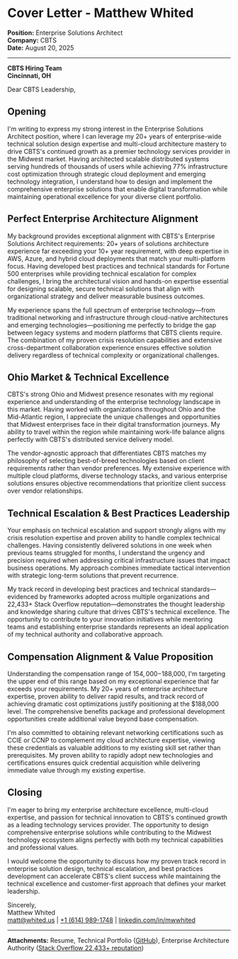 # Cover Letter - Matthew Whited
**Position:** Enterprise Solutions Architect  
**Company:** CBTS  
**Date:** August 20, 2025

---

**CBTS Hiring Team**  
**Cincinnati, OH**  

Dear CBTS Leadership,

## Opening

I'm writing to express my strong interest in the Enterprise Solutions Architect position, where I can leverage my 20+ years of enterprise-wide technical solution design expertise and multi-cloud architecture mastery to drive CBTS's continued growth as a premier technology services provider in the Midwest market. Having architected scalable distributed systems serving hundreds of thousands of users while achieving 77% infrastructure cost optimization through strategic cloud deployment and emerging technology integration, I understand how to design and implement the comprehensive enterprise solutions that enable digital transformation while maintaining operational excellence for your diverse client portfolio.

## Perfect Enterprise Architecture Alignment

My background provides exceptional alignment with CBTS's Enterprise Solutions Architect requirements: 20+ years of solutions architecture experience far exceeding your 10+ year requirement, with deep expertise in AWS, Azure, and hybrid cloud deployments that match your multi-platform focus. Having developed best practices and technical standards for Fortune 500 enterprises while providing technical escalation for complex challenges, I bring the architectural vision and hands-on expertise essential for designing scalable, secure technical solutions that align with organizational strategy and deliver measurable business outcomes.

My experience spans the full spectrum of enterprise technology—from traditional networking and infrastructure through cloud-native architectures and emerging technologies—positioning me perfectly to bridge the gap between legacy systems and modern platforms that CBTS clients require. The combination of my proven crisis resolution capabilities and extensive cross-department collaboration experience ensures effective solution delivery regardless of technical complexity or organizational challenges.

## Ohio Market & Technical Excellence

CBTS's strong Ohio and Midwest presence resonates with my regional experience and understanding of the enterprise technology landscape in this market. Having worked with organizations throughout Ohio and the Mid-Atlantic region, I appreciate the unique challenges and opportunities that Midwest enterprises face in their digital transformation journeys. My ability to travel within the region while maintaining work-life balance aligns perfectly with CBTS's distributed service delivery model.

The vendor-agnostic approach that differentiates CBTS matches my philosophy of selecting best-of-breed technologies based on client requirements rather than vendor preferences. My extensive experience with multiple cloud platforms, diverse technology stacks, and various enterprise solutions ensures objective recommendations that prioritize client success over vendor relationships.

## Technical Escalation & Best Practices Leadership

Your emphasis on technical escalation and support strongly aligns with my crisis resolution expertise and proven ability to handle complex technical challenges. Having consistently delivered solutions in one week when previous teams struggled for months, I understand the urgency and precision required when addressing critical infrastructure issues that impact business operations. My approach combines immediate tactical intervention with strategic long-term solutions that prevent recurrence.

My track record in developing best practices and technical standards—evidenced by frameworks adopted across multiple organizations and 22,433+ Stack Overflow reputation—demonstrates the thought leadership and knowledge sharing culture that drives CBTS's technical excellence. The opportunity to contribute to your innovation initiatives while mentoring teams and establishing enterprise standards represents an ideal application of my technical authority and collaborative approach.

## Compensation Alignment & Value Proposition

Understanding the compensation range of $154,000-$188,000, I'm targeting the upper end of this range based on my exceptional experience that far exceeds your requirements. My 20+ years of enterprise architecture expertise, proven ability to deliver rapid results, and track record of achieving dramatic cost optimizations justify positioning at the $188,000 level. The comprehensive benefits package and professional development opportunities create additional value beyond base compensation.

I'm also committed to obtaining relevant networking certifications such as CCIE or CCNP to complement my cloud architecture expertise, viewing these credentials as valuable additions to my existing skill set rather than prerequisites. My proven ability to rapidly adopt new technologies and certifications ensures quick credential acquisition while delivering immediate value through my existing expertise.

## Closing

I'm eager to bring my enterprise architecture excellence, multi-cloud expertise, and passion for technical innovation to CBTS's continued growth as a leading technology services provider. The opportunity to design comprehensive enterprise solutions while contributing to the Midwest technology ecosystem aligns perfectly with both my technical capabilities and professional values.

I would welcome the opportunity to discuss how my proven track record in enterprise solution design, technical escalation, and best practices development can accelerate CBTS's client success while maintaining the technical excellence and customer-first approach that defines your market leadership.

Sincerely,  
Matthew Whited  
[matt@whited.us](mailto:matt@whited.us) | [+1 (614) 989-1748](tel:+16149891748) | [linkedin.com/in/mwwhited](https://www.linkedin.com/in/mwwhited/)

---

**Attachments:** Resume, Technical Portfolio ([GitHub](https://github.com/mwwhited)), Enterprise Architecture Authority ([Stack Overflow 22,433+ reputation](http://stackoverflow.com/users/89586/matthew-whited))